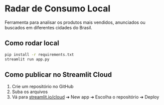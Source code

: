 # Radar de Consumo Local

Ferramenta para analisar os produtos mais vendidos, anunciados ou buscados em diferentes cidades do Brasil.

## Como rodar local
```bash
pip install -r requirements.txt
streamlit run app.py
```

## Como publicar no Streamlit Cloud
1. Crie um repositório no GitHub
2. Suba os arquivos
3. Vá para [streamlit.io/cloud](https://streamlit.io/cloud) ➔ New app ➔ Escolha o repositório ➔ Deploy
